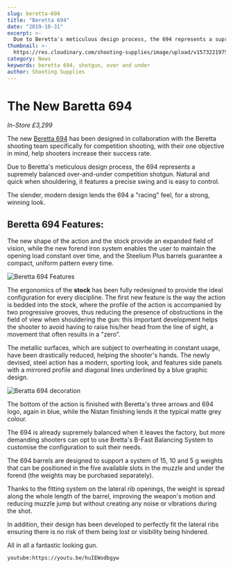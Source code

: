 ```yaml
---
slug: beretta-694
title: "Beretta 694"
date: "2019-10-31"
excerpt: >-
  Due to Beretta's meticulous design process, the 694 represents a supremely balanced over-and-under competition shotgun.
thumbnail: >-
  https://res.cloudinary.com/shooting-supplies/image/upload/v1573221975/Blog/694-features_wnxsa5.jpg
category: News
keywords: beretta 694, shotgun, over and under
author: Shooting Supplies
---
```


# **The New Baretta 694**

_In-Store £3,299_

The new [Beretta 694](http://www.beretta.com/en-uk/new-694/) has been designed in collaboration with the Beretta shooting team specifically for competition shooting, with their one objective in mind, help shooters increase their success rate.

Due to Beretta's meticulous design process, the 694 represents a supremely balanced over-and-under competition shotgun. Natural and quick when shouldering, it features a precise swing and is easy to control.

The slender, modern design lends the 694 a "racing" feel, for a strong, winning look.

## Beretta 694 Features:

The new shape of the action and the stock provide an expanded field of vision, while the new forend iron system enables the user to maintain the opening load constant over time, and the Steelium Plus barrels guarantee a compact, uniform pattern every time.

![Beretta 694 Features](https://res.cloudinary.com/shooting-supplies/image/upload/v1573221975/Blog/694-features_wnxsa5.jpg)

The ergonomics of the **stock** has been fully redesigned to provide the ideal configuration for every discipline. The first new feature is the way the action is bedded into the stock, where the profile of the action is accompanied by two progressive grooves, thus reducing the presence of obstructions in the field of view when shouldering the gun: this important development helps the shooter to avoid having to raise his/her head from the line of sight, a movement that often results in a "zero".

The metallic surfaces, which are subject to overheating in constant usage, have been drastically reduced, helping the shooter's hands. The newly devised, steel action has a modern, sporting look, and features side panels with a mirrored profile and diagonal lines underlined by a blue graphic design.

![Beratta 694 decoration](https://res.cloudinary.com/shooting-supplies/image/upload/v1573221973/Blog/Beretta-694-engraving_s3ojjn.jpg)

The bottom of the action is finished with Beretta's three arrows and 694 logo, again in blue, while the Nistan finishing lends it the typical matte grey colour.

The 694 is already supremely balanced when it leaves the factory, but more demanding shooters can opt to use Bretta's B-Fast Balancing System to customise the configuration to suit their needs.

The 694 barrels are designed to support a system of 15, 10 and 5 g weights that can be positioned in the five available slots in the muzzle and under the forend (the weights may be purchased separately).

Thanks to the fitting system on the lateral rib openings, the weight is spread along the whole length of the barrel, improving the weapon's motion and reducing muzzle jump but without creating any noise or vibrations during the shot.

In addition, their design has been developed to perfectly fit the lateral ribs ensuring there is no risk of them being lost or visibility being hindered.

All in all a fantastic looking gun.

`youtube:https://youtu.be/huIEWodbgyw`
